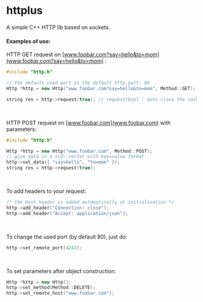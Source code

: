 # httplus
A simple C++ HTTP lib based on sockets.

#### Examples of use: 

HTTP GET request on [www.foobar.com?say=hello&to=mom](www.foobar.com?say=hello&to=mom) :
```cpp
#include "http.h"

// the default used port is the default http port: 80
Http *http = new Http("www.foobar.com?say=hello&to=mom", Method::GET);

string res = http->request(true); // request(bool : auto close the socket after requesting) 
```
<br/>

HTTP POST request on [www.foobar.com](www.foobar.com) with parameters:
```cpp
#include "http.h"

Http *http = new Http("www.foobar.com", Method::POST);
// give data in a std::vector with key=value format 
http->set_data({ "say=hello", "to=mom" });
string res = http->request(true); 
```
<br />

To add headers to your request:
```cpp
/* the Host header is added automatically at initialisation */
http->add_header("Connection: close");
http->add_header("Accept: application/json");
```
<br />

To change the used port (by default 80), just do:
```cpp
http->set_remote_port(4242);
```
<br />

To set parameters after object construction:
```cpp
Http *http = new Http();
http->set_method(Method::DELETE);
http->set_remote_host("www.foobar.com");
```





